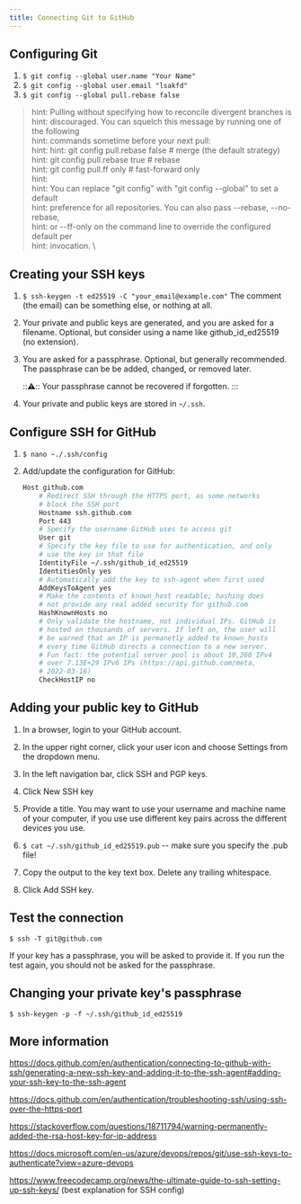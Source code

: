 ```yaml
---
title: Connecting Git to GitHub
---
```

## Configuring Git

1. `$ git config --global user.name "Your Name"`
2. `$ git config --global user.email "lsakfd"`
3. `$ git config --global pull.rebase false`

> hint: Pulling without specifying how to reconcile divergent branches is \
hint: discouraged. You can squelch this message by running one of the following \
hint: commands sometime before your next pull: \
hint:
hint:   git config pull.rebase false  # merge (the default strategy) \
hint:   git config pull.rebase true   # rebase \
hint:   git config pull.ff only       # fast-forward only \
hint: \
hint: You can replace "git config" with "git config --global" to set a default \
hint: preference for all repositories. You can also pass --rebase, --no-rebase, \
hint: or --ff-only on the command line to override the configured default per \
hint: invocation. \

## Creating your SSH keys

1. `$ ssh-keygen -t ed25519 -C "your_email@example.com"` The comment (the email) can be something else, or nothing at all.

2. Your private and public keys are generated, and you are asked for a filename. Optional, but consider using a name like github_id_ed25519 (no extension).

3. You are asked for a passphrase. Optional, but generally recommended. The passphrase can be be added, changed, or removed later.

    :::warning:::
    Your passphrase cannot be recovered if forgotten.
    :::

4. Your private and public keys are stored in `~/.ssh`.

## Configure SSH for GitHub

1. `$ nano ~./.ssh/config`

2. Add/update the configuration for GitHub:
    ```bash
    Host github.com
        # Redirect SSH through the HTTPS port, as some networks
        # block the SSH port
        Hostname ssh.github.com
        Port 443
        # Specify the username GitHub uses to access git
        User git
        # Specify the key file to use for authentication, and only
        # use the key in that file
        IdentityFile ~/.ssh/github_id_ed25519
        IdentitiesOnly yes
        # Automatically add the key to ssh-agent when first used
        AddKeysToAgent yes
        # Make the contents of known_host readable; hashing does
        # not provide any real added security for github.com
        HashKnownHosts no
        # Only validate the hostname, not individual IPs. GitHub is
        # hosted on thousands of servers. If left on, the user will
        # be warned that an IP is permanetly added to known_hosts
        # every time GitHub directs a connection to a new server.
        # Fun fact: the potential server pool is about 10,260 IPv4
        # over 7.13E+29 IPv6 IPs (https://api.github.com/meta,
        # 2022-03-16)
        CheckHostIP no
    ```

## Adding your public key to GitHub

1. In a browser, login to your GitHub account.

2. In the upper right corner, click your user icon and choose Settings from the dropdown menu.

3. In the left navigation bar, click SSH and PGP keys.

4. Click New SSH key

5. Provide a title. You may want to use your username and machine name of your computer, if you use use different key pairs across the different devices you use.

6. `$ cat ~/.ssh/github_id_ed25519.pub` -- make sure you specify the .pub file!

7. Copy the output to the key text box. Delete any trailing whitespace.

8. Click Add SSH key.

## Test the connection

`$ ssh -T git@github.com`

If your key has a passphrase, you will be asked to provide it. If you run the test again, you should not be asked for the passphrase.

## Changing your private key's passphrase

`$ ssh-keygen -p -f ~/.ssh/github_id_ed25519`

## More information

https://docs.github.com/en/authentication/connecting-to-github-with-ssh/generating-a-new-ssh-key-and-adding-it-to-the-ssh-agent#adding-your-ssh-key-to-the-ssh-agent

https://docs.github.com/en/authentication/troubleshooting-ssh/using-ssh-over-the-https-port

https://stackoverflow.com/questions/18711794/warning-permanently-added-the-rsa-host-key-for-ip-address

https://docs.microsoft.com/en-us/azure/devops/repos/git/use-ssh-keys-to-authenticate?view=azure-devops

https://www.freecodecamp.org/news/the-ultimate-guide-to-ssh-setting-up-ssh-keys/ (best explanation for SSH config)
